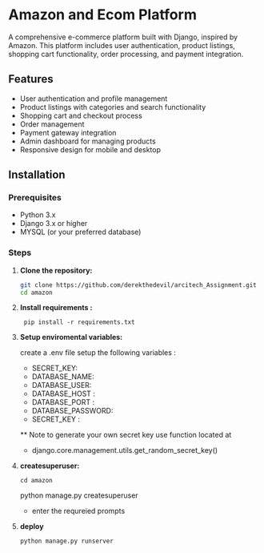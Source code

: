 # Amazon and Ecom Platform

A comprehensive e-commerce platform built with Django, inspired by Amazon. This platform includes user authentication, product listings, shopping cart functionality, order processing, and payment integration.


## Features

- User authentication and profile management
- Product listings with categories and search functionality
- Shopping cart and checkout process
- Order management
- Payment gateway integration
- Admin dashboard for managing products
- Responsive design for mobile and desktop

## Installation


### Prerequisites

- Python 3.x
- Django 3.x or higher
- MYSQL (or your preferred database)

### Steps

1. **Clone the repository:**
   ```sh
   git clone https://github.com/derekthedevil/arcitech_Assignment.git
   cd amazon

2. **Install requirements :**
   ```
    pip install -r requirements.txt

3. **Setup enviromental variables:** 
    
    create a .env file 
    setup the following variables :
    - SECRET_KEY:
    - DATABASE_NAME:
    - DATABASE_USER:
    - DATABASE_HOST :
    - DATABASE_PORT :
    - DATABASE_PASSWORD:
    - SECRET_KEY :
     
     ** Note 
     to generate your own secret key use function located at 
     - django.core.management.utils.get_random_secret_key()

3. **createsuperuser:** 
    ```
    cd amazon
    
    ```
    python manage.py createsuperuser 
    

    - enter the requreied prompts 

4. **deploy** 
    ``` 
    python manage.py runserver